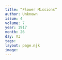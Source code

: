 ```yaml
---
title: “Flower Missions”
author: Unknown
issue: 4
volume: 7
year: 1917
month: 26
day: VI
tags:
layout: page.njk
image:
---
```

